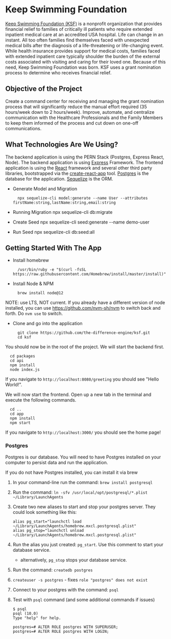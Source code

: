 # Keep Swimming Foundation

[Keep Swimming Foundation (KSF)](https://www.keepswimmingfoundation.org/) is a nonprofit organization that provides financial relief to families of critically ill patients who require extended inpatient medical care at an accredited USA hospital. Life can change in an instant. All too often families find themselves faced with unexpected medical bills after the diagnosis of a life-threatening or life-changing event. While health insurance provides support for medical costs, families faced with extended inpatient care typically shoulder the burden of the external costs associated with visiting and caring for their loved one. Because of this need, Keep Swimming Foundation was born. KSF uses a grant nomination process to determine who receives financial relief.

## Objective of the Project

Create a command center for receiving and managing the grant nomination process that will significantly reduce the manual effort required (35 hours/week down to 2 hours/week). Improve, automate, and centralize communication with the Healthcare Professionals and the Family Members to keep them informed of the process and cut down on one-off communications.

## What Technologies Are We Using?

The backend application is using the PERN Stack (Postgres, Express React, Node). The backend application is using [Express](https://expressjs.com/) Framework. The frontend application is using the [React](https://reactjs.org/) framework and several other third party libraries, bootstrapped via the [create-react-app](https://github.com/facebook/create-react-app) tool. [Postgres](https://www.postgresql.org/) is the database for the application. [Sequelize](https://sequelize.org/master/manual/migrations.html) is the ORM.

- Generate Model and Migration

        npx sequelize-cli model:generate --name User --attributes firstName:string,lastName:string,email:string

- Running Migration
        npx sequelize-cli db:migrate

- Create Seed
        npx sequelize-cli seed:generate --name demo-user

- Run Seed
        npx sequelize-cli db:seed:all

## Getting Started With The App

- Install homebrew

        /usr/bin/ruby -e "$(curl -fsSL https://raw.githubusercontent.com/Homebrew/install/master/install)"

- Install Node & NPM

        brew install node@12

NOTE: use LTS, NOT current.  If you already have a different version of node installed, you can use https://github.com/nvm-sh/nvm to switch back and forth.  Do `nvm use` to switch.

- Clone and go into the application

        git clone https://github.com/the-difference-engine/ksf.git
        cd ksf

You should now be in the root of the project. We will start the backend first.

```
  cd packages
  cd api
  npm install
  node index.js
```

If you navigate to `http://localhost:8080/greeting` you should see "Hello World!".

We will now start the frontend. Open up a new tab in the terminal and execute the following commands.

```
  cd ..
  cd app
  npm install
  npm start
```

If you navigate to `http://localhost:3000/` you should see the home page!

### Postgres

Postgres is our database. You will need to have Postgres installed on your computer to persist data and run the application.

If you do not have Postgres installed, you can install it via brew

1. In your command-line run the command: `brew install postgresql`
2. Run the command: `ln -sfv /usr/local/opt/postgresql/*.plist ~/Library/LaunchAgents`
3. Create two new aliases to start and stop your postgres server. They could look something like this:

   ```
   alias pg_start="launchctl load ~/Library/LaunchAgents/homebrew.mxcl.postgresql.plist"
   alias pg_stop="launchctl unload ~/Library/LaunchAgents/homebrew.mxcl.postgresql.plist"
   ```

4. Run the alias you just created: `pg_start`. Use this comment to start your database service.
   - alternatively, `pg_stop` stops your database service.
5. Run the command: `createdb postgres`
6. `createuser -s postgres` - fixes `role "postgres" does not exist`
7. Connect to your postgres with the command: `psql`
8. Test with `psql` command (and some additional commands if issues)

   ```
   $ psql
   psql (10.0)
   Type "help" for help.

   postgres=# ALTER ROLE postgres WITH SUPERUSER;
   postgres=# ALTER ROLE postgres WITH LOGIN;
   ```
